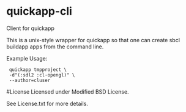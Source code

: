# quickapp-cli
Client for quickapp

This is a unix-style wrapper for quickapp so that one can create sbcl buildapp apps from the command line.

Example Usage:
```shell 
 quickapp tmpproject \
 -d"(:sdl2 :cl-opengl)" \
 --author=cluser
```
#License
Licensed under Modified BSD License.

See License.txt for more details.

